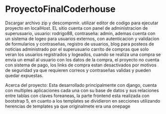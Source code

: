 # ProyectoFinalCoderhouse

Dscargar archivo zip y descomprmir.
utilizar editor de codigo para ejecutar proyecto en localHost.
EL sitio cuenta con panel de administracion de superusuario, usuario: rodrigo88, contraseña: admin, ademas cuenta con un sistema de logeo
para usuarios externos, con autenticacion y validacion de formularios y contraseñas, registro de usuarios, blog para posteos de noticias administrado por el superusuario
carrito de compras que solo veran los usuarios registrados y logeados, cuando se realiza una compra se envia un email al usuario con los datos de la compra, el proyecto
no cuenta con sistema de pago, los links de compra estan desactivados por motivos de seguridad ya que requieren correos y contraseñas validas y pueden quedar expuestas.

Acerca del proyecto:
Esta desarrollado principalmente con django, cuenta con multiples aplicaciones cada una con su base de datos y sus relaciones entre tablas con claves foreaneas,
la parte frontend esta realizada con bootstrap 5, en cuanto a los templates se dividieron en secciones utilizando herencias de templates ya que originalmete era una onepage

